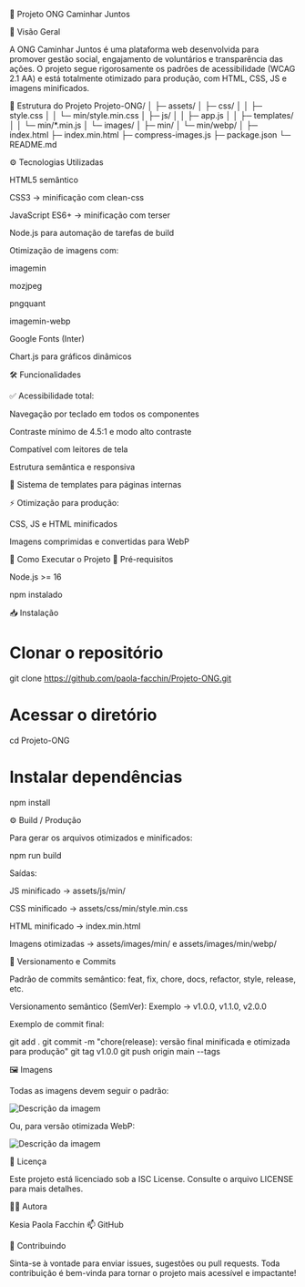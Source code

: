 🌿 Projeto ONG Caminhar Juntos






🎯 Visão Geral

A ONG Caminhar Juntos é uma plataforma web desenvolvida para promover gestão social, engajamento de voluntários e transparência das ações.
O projeto segue rigorosamente os padrões de acessibilidade (WCAG 2.1 AA) e está totalmente otimizado para produção, com HTML, CSS, JS e imagens minificados.

📂 Estrutura do Projeto
Projeto-ONG/
│
├─ assets/
│  ├─ css/
│  │  ├─ style.css
│  │  └─ min/style.min.css
│  ├─ js/
│  │  ├─ app.js
│  │  ├─ templates/
│  │  └─ min/*.min.js
│  └─ images/
│     ├─ min/
│     └─ min/webp/
│
├─ index.html
├─ index.min.html
├─ compress-images.js
├─ package.json
└─ README.md

⚙️ Tecnologias Utilizadas

HTML5 semântico

CSS3 → minificação com clean-css

JavaScript ES6+ → minificação com terser

Node.js para automação de tarefas de build

Otimização de imagens com:

imagemin

mozjpeg

pngquant

imagemin-webp

Google Fonts (Inter)

Chart.js para gráficos dinâmicos

🛠️ Funcionalidades

✅ Acessibilidade total:

Navegação por teclado em todos os componentes

Contraste mínimo de 4.5:1 e modo alto contraste

Compatível com leitores de tela

Estrutura semântica e responsiva

🧩 Sistema de templates para páginas internas

⚡ Otimização para produção:

CSS, JS e HTML minificados

Imagens comprimidas e convertidas para WebP

🚀 Como Executar o Projeto
🔧 Pré-requisitos

Node.js >= 16

npm instalado

📥 Instalação
# Clonar o repositório
git clone https://github.com/paola-facchin/Projeto-ONG.git

# Acessar o diretório
cd Projeto-ONG

# Instalar dependências
npm install

⚙️ Build / Produção

Para gerar os arquivos otimizados e minificados:

npm run build


Saídas:

JS minificado → assets/js/min/

CSS minificado → assets/css/min/style.min.css

HTML minificado → index.min.html

Imagens otimizadas → assets/images/min/ e assets/images/min/webp/

🧾 Versionamento e Commits

Padrão de commits semântico:
feat, fix, chore, docs, refactor, style, release, etc.

Versionamento semântico (SemVer):
Exemplo → v1.0.0, v1.1.0, v2.0.0

Exemplo de commit final:

git add .
git commit -m "chore(release): versão final minificada e otimizada para produção"
git tag v1.0.0
git push origin main --tags

🖼️ Imagens

Todas as imagens devem seguir o padrão:

<img src="assets/images/min/nome-da-imagem.png" alt="Descrição da imagem">


Ou, para versão otimizada WebP:

<picture>
  <source srcset="assets/images/min/webp/nome-da-imagem.webp" type="image/webp">
  <img src="assets/images/min/nome-da-imagem.png" alt="Descrição da imagem">
</picture>

📜 Licença

Este projeto está licenciado sob a ISC License.
Consulte o arquivo LICENSE
 para mais detalhes.

👩‍💻 Autora

Kesia Paola Facchin
📫 GitHub

💚 Contribuindo

Sinta-se à vontade para enviar issues, sugestões ou pull requests.
Toda contribuição é bem-vinda para tornar o projeto mais acessível e impactante!